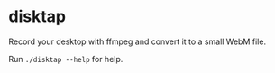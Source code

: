 # disktap

Record your desktop with ffmpeg and convert it to a small WebM file.

Run `./disktap --help` for help.
